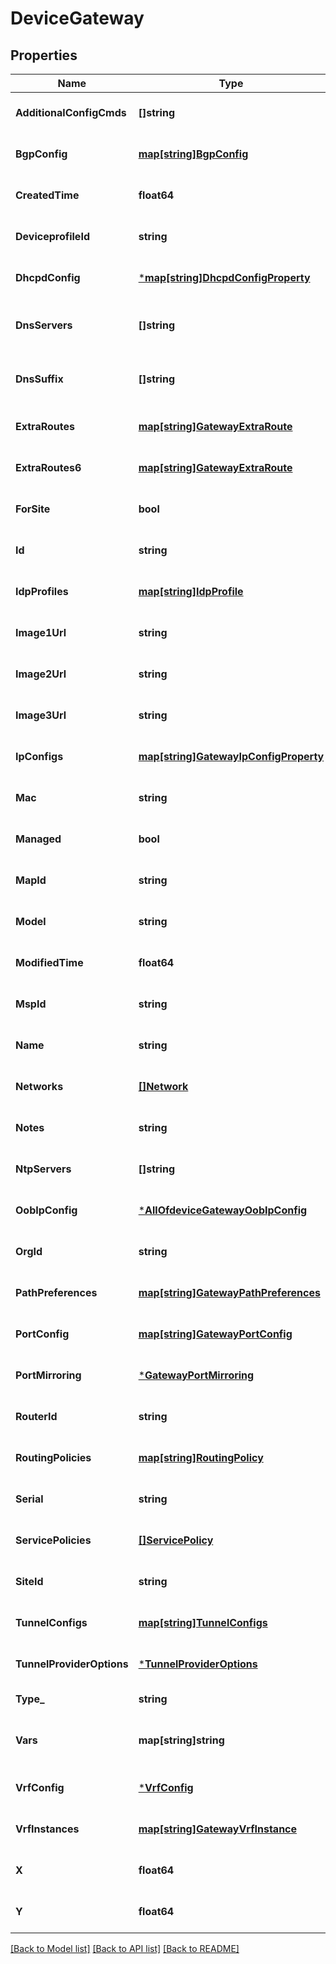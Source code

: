 # DeviceGateway

## Properties
Name | Type | Description | Notes
------------ | ------------- | ------------- | -------------
**AdditionalConfigCmds** | **[]string** | additional CLI commands to append to the generated Junos config  **Note**: no check is done | [optional] [default to null]
**BgpConfig** | [**map[string]BgpConfig**](bgp_config.md) |  | [optional] [default to null]
**CreatedTime** | **float64** |  | [optional] [default to null]
**DeviceprofileId** | **string** |  | [optional] [default to null]
**DhcpdConfig** | [***map[string]DhcpdConfigProperty**](map.md) |  | [optional] [default to null]
**DnsServers** | **[]string** | Global dns settings. To keep compatibility, dns settings in &#x60;ip_config&#x60; and &#x60;oob_ip_config&#x60; will overwrite this setting | [optional] [default to null]
**DnsSuffix** | **[]string** | Global dns settings. To keep compatibility, dns settings in &#x60;ip_config&#x60; and &#x60;oob_ip_config&#x60; will overwrite this setting | [optional] [default to null]
**ExtraRoutes** | [**map[string]GatewayExtraRoute**](gateway_extra_route.md) | Property key is the destination CIDR (e.g. \&quot;10.0.0.0/8\&quot;) | [optional] [default to null]
**ExtraRoutes6** | [**map[string]GatewayExtraRoute**](gateway_extra_route.md) | Property key is the destination CIDR (e.g. \&quot;2a02:1234:420a:10c9::/64\&quot;) | [optional] [default to null]
**ForSite** | **bool** |  | [optional] [default to null]
**Id** | **string** |  | [optional] [default to null]
**IdpProfiles** | [**map[string]IdpProfile**](idp_profile.md) | Property key is the profile name | [optional] [default to null]
**Image1Url** | **string** |  | [optional] [default to null]
**Image2Url** | **string** |  | [optional] [default to null]
**Image3Url** | **string** |  | [optional] [default to null]
**IpConfigs** | [**map[string]GatewayIpConfigProperty**](gateway_ip_config_property.md) | Property key is the network name | [optional] [default to null]
**Mac** | **string** | device MAC address | [optional] [default to null]
**Managed** | **bool** |  | [optional] [default to null]
**MapId** | **string** | map where the device belongs to | [optional] [default to null]
**Model** | **string** | device Model | [optional] [default to null]
**ModifiedTime** | **float64** |  | [optional] [default to null]
**MspId** | **string** |  | [optional] [default to null]
**Name** | **string** |  | [optional] [default to null]
**Networks** | [**[]Network**](network.md) |  | [optional] [default to null]
**Notes** | **string** |  | [optional] [default to null]
**NtpServers** | **[]string** |  | [optional] [default to null]
**OobIpConfig** | [***AllOfdeviceGatewayOobIpConfig**](AllOfdeviceGatewayOobIpConfig.md) |  | [optional] [default to null]
**OrgId** | **string** |  | [optional] [default to null]
**PathPreferences** | [**map[string]GatewayPathPreferences**](gateway_path_preferences.md) | Property key is the path name | [optional] [default to null]
**PortConfig** | [**map[string]GatewayPortConfig**](gateway_port_config.md) | Property key is the port name or range (e.g. \&quot;ge-0/0/0-10\&quot;) | [optional] [default to null]
**PortMirroring** | [***GatewayPortMirroring**](gateway_port_mirroring.md) |  | [optional] [default to null]
**RouterId** | **string** | auto assigned if not set | [optional] [default to null]
**RoutingPolicies** | [**map[string]RoutingPolicy**](routing_policy.md) | Property key is the routing policy name | [optional] [default to null]
**Serial** | **string** | device Serial | [optional] [default to null]
**ServicePolicies** | [**[]ServicePolicy**](service_policy.md) |  | [optional] [default to null]
**SiteId** | **string** |  | [optional] [default to null]
**TunnelConfigs** | [**map[string]TunnelConfigs**](tunnel_configs.md) | Property key is the tunnel name | [optional] [default to null]
**TunnelProviderOptions** | [***TunnelProviderOptions**](tunnel_provider_options.md) |  | [optional] [default to null]
**Type_** | **string** | Device Type. enum: &#x60;gateway&#x60; | [default to null]
**Vars** | **map[string]string** | a dictionary of name-&gt;value, the vars can then be used in Wlans. This can overwrite those from Site Vars | [optional] [default to null]
**VrfConfig** | [***VrfConfig**](vrf_config.md) |  | [optional] [default to null]
**VrfInstances** | [**map[string]GatewayVrfInstance**](gateway_vrf_instance.md) | Property key is the network name | [optional] [default to null]
**X** | **float64** | x in pixel | [optional] [default to null]
**Y** | **float64** | y in pixel | [optional] [default to null]

[[Back to Model list]](../README.md#documentation-for-models) [[Back to API list]](../README.md#documentation-for-api-endpoints) [[Back to README]](../README.md)


